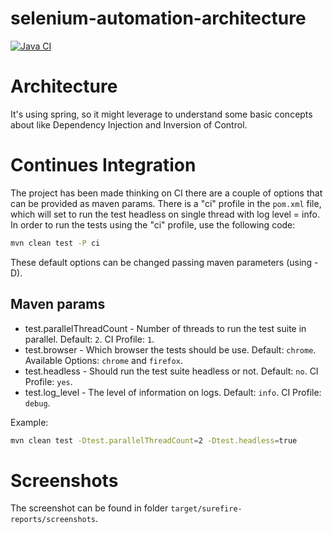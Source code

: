 # selenium-automation-architecture
[![Java CI](https://github.com/emilio2hd/selenium-automation-architecture/actions/workflows/ci.yml/badge.svg)](https://github.com/emilio2hd/selenium-automation-architecture/actions/workflows/ci.yml)

# Architecture
It's using spring, so it might leverage to understand some basic concepts about like
Dependency Injection and Inversion of Control.

# Continues Integration
The project has been made thinking on CI there are a couple of options that can be provided as maven params.
There is a "ci" profile in the `pom.xml` file, which will set to run the test headless on single thread with
log level = info.  In order to run the tests using the "ci" profile, use the following code:
```bash
mvn clean test -P ci
```

These default options can be changed passing maven parameters (using -D).

## Maven params
* test.parallelThreadCount - Number of threads to run the test suite in parallel. Default: `2`. CI Profile: `1`.
* test.browser - Which browser the tests should be use. Default: `chrome`. Available Options: `chrome` and `firefox`.
* test.headless - Should run the test suite headless or not. Default: `no`. CI Profile: `yes`.
* test.log_level - The level of information on logs. Default: `info`. CI Profile: `debug`.

Example:
```bash
mvn clean test -Dtest.parallelThreadCount=2 -Dtest.headless=true
```

# Screenshots

The screenshot can be found in folder `target/surefire-reports/screenshots`.
